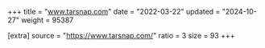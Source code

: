 +++
title = "www.tarsnap.com"
date = "2022-03-22"
updated = "2024-10-27"
weight = 95387

[extra]
source = "https://www.tarsnap.com/"
ratio = 3
size = 93
+++
